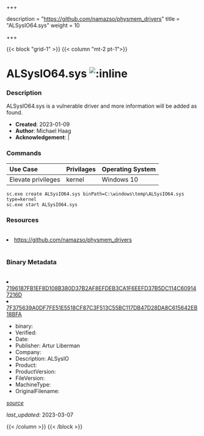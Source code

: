 +++

description = "https://github.com/namazso/physmem_drivers"
title = "ALSysIO64.sys"
weight = 10

+++


{{< block "grid-1" >}}
{{< column "mt-2 pt-1">}}




# ALSysIO64.sys ![:inline](/images/twitter_verified.png) 



### Description


ALSysIO64.sys is a vulnerable driver and more information will be added as found.


- **Created**: 2023-01-09
- **Author**: Michael Haag
- **Acknowledgement**:  | [](https://twitter.com/)

### Commands

| Use Case | Privilages | Operating System | 
|:---- | ---- | ---- |
| Elevate privileges | kernel | Windows 10 |

```
sc.exe create ALSysIO64.sys binPath=C:\windows\temp\ALSysIO64.sys type=kernel
sc.exe start ALSysIO64.sys
```

### Resources
<br>


<li><a href=" https://github.com/namazso/physmem_drivers"> https://github.com/namazso/physmem_drivers</a></li>


<br>


### Binary Metadata
<br>



<li><a href="https://www.virustotal.com/gui/file/7196187FB1EF8D108B380D37B2AF8EFDEB3CA1F6EEFD37B5DC114C609147216D">7196187FB1EF8D108B380D37B2AF8EFDEB3CA1F6EEFD37B5DC114C609147216D</a></li>

<li><a href="https://www.virustotal.com/gui/file/7F375639A0DF7FE51E5518CF87C3F513C55BC117DB47D28DA8C615642EB18BFA">7F375639A0DF7FE51E5518CF87C3F513C55BC117DB47D28DA8C615642EB18BFA</a></li>



- binary: 
- Verified: 
- Date: 
- Publisher: Artur Liberman
- Company: 
- Description: ALSysIO
- Product: 
- ProductVersion: 
- FileVersion: 
- MachineType: 
- OriginalFilename: 

[*source*](https://github.com/magicsword-io/LOLDrivers/tree/main/yaml/alsysio64.sys.yml)

*last_updated:* 2023-03-07


{{< /column >}}
{{< /block >}}

